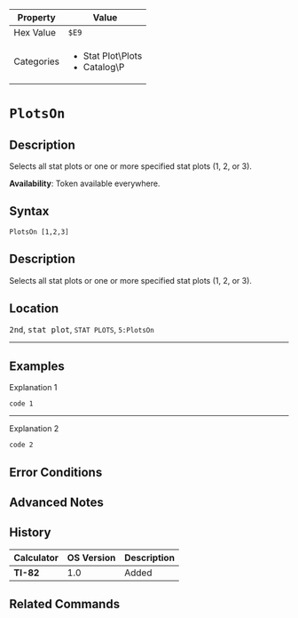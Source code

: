 | Property      | Value |
|---------------|-------|
| Hex Value     | `$E9`|
| Categories    | <ul><li>Stat Plot\Plots</li><li>Catalog\P</li></ul> |

# `PlotsOn `

## Description
Selects all stat plots or one or more specified stat plots (1, 2, or 3).


<b>Availability</b>: Token available everywhere.

## Syntax
`PlotsOn [1,2,3]`

## Description
Selects all stat plots or one or more specified stat plots (1, 2, or 3).

## Location
<kbd>2nd</kbd>, <kbd>stat plot</kbd>, `STAT PLOTS`, `5:PlotsOn`
<hr>

## Examples

Explanation 1
```ti-basic
code 1
```
---
Explanation 2
```ti-basic
code 2
```

## Error Conditions


## Advanced Notes


## History
| Calculator | OS Version | Description |
|------------|------------|-------------|
| <b>TI-82</b> | 1.0 | Added

## Related Commands

    